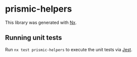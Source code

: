 # prismic-helpers

This library was generated with [Nx](https://nx.dev).

## Running unit tests

Run `nx test prismic-helpers` to execute the unit tests via [Jest](https://jestjs.io).
